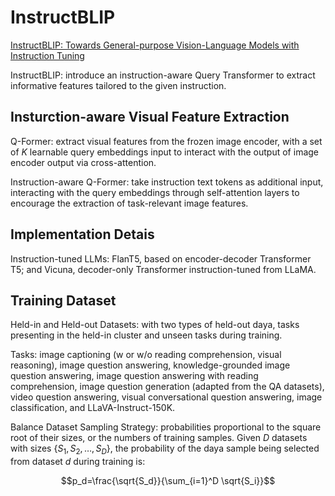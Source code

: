 # InstructBLIP
[InstructBLIP: Towards General-purpose Vision-Language Models with Instruction Tuning](https://arxiv.org/pdf/2305.06500)

InstructBLIP: introduce an instruction-aware Query Transformer to extract informative features tailored to the given instruction.

## Insturction-aware Visual Feature Extraction
Q-Former: extract visual features from the frozen image encoder, with a set of $K$ learnable query embeddings input to interact with the output of image encoder output via cross-attention.

Instruction-aware Q-Former: take instruction text tokens as additional input, interacting with the query embeddings through self-attention layers to encourage the extraction of task-relevant image features.

## Implementation Detais
Instruction-tuned LLMs: FlanT5, based on encoder-decoder Transformer T5; and Vicuna, decoder-only Transformer instruction-tuned from LLaMA.

## Training Dataset
Held-in and Held-out Datasets: with two types of held-out daya, tasks presenting in the held-in cluster and unseen tasks during training.

Tasks: image captioning (w or w/o reading comprehension, visual reasoning), image question answering, knowledge-grounded image question answering, image question answering with reading comprehension, image question generation (adapted from the QA datasets), video question answering, visual conversational question answering, image classification, and LLaVA-Instruct-150K.

Balance Dataset Sampling Strategy: probabilities proportional to the square root of their sizes, or the numbers of training samples. Given $D$ datasets with sizes $\{S_1, S_2, \ldots, S_D\}$, the probability of the daya sample being selected from dataset $d$ during training is:
```math
p_d=\frac{\sqrt{S_d}}{\sum_{i=1}^D \sqrt{S_i}}
```
